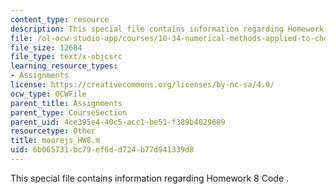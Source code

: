 ```yaml
---
content_type: resource
description: This special file contains information regarding Homework 8 Code .
file: /ol-ocw-studio-app/courses/10-34-numerical-methods-applied-to-chemical-engineering-fall-2015/6b065731bc79ef6dd724b77d941339d8_moorejs_HW8.m
file_size: 12684
file_type: text/x-objcsrc
learning_resource_types:
- Assignments
license: https://creativecommons.org/licenses/by-nc-sa/4.0/
ocw_type: OCWFile
parent_title: Assignments
parent_type: CourseSection
parent_uid: 4ce395e4-40c5-acc1-be51-f389b4029689
resourcetype: Other
title: moorejs_HW8.m
uid: 6b065731-bc79-ef6d-d724-b77d941339d8
---
```

This special file contains information regarding Homework 8 Code .